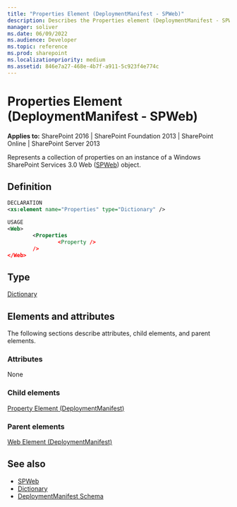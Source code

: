```yaml
---
title: "Properties Element (DeploymentManifest - SPWeb)"
description: Describes the Properties element (DeploymentManifest - SPWeb) and provides a definition, the type, and the elements and attributes.
manager: soliver
ms.date: 06/09/2022
ms.audience: Developer
ms.topic: reference
ms.prod: sharepoint
ms.localizationpriority: medium
ms.assetid: 846e7a27-468e-4b7f-a911-5c923f4e774c
---
```


# Properties Element (DeploymentManifest - SPWeb)

**Applies to:** SharePoint 2016 | SharePoint Foundation 2013 | SharePoint Online | SharePoint Server 2013 
  
Represents a collection of properties on an instance of a Windows SharePoint Services 3.0 Web ([SPWeb](https://msdn.microsoft.com/library/Microsoft.SharePoint.SPWeb.aspx)) object. 

## Definition

```XML
DECLARATION
<xs:element name="Properties" type="Dictionary" />

USAGE
<Web>
        <Properties
                <Property />
        />
</Web>

```

## Type

[Dictionary](https://msdn.microsoft.com/library/System.Collections.Generic.Dictionary.aspx)
  
## Elements and attributes

The following sections describe attributes, child elements, and parent elements.

### Attributes

None
   
### Child elements

[Property Element (DeploymentManifest)](property-element-deploymentmanifest.md)
   
### Parent elements

[Web Element (DeploymentManifest)](web-element-deploymentmanifest.md)
   
## See also

- [SPWeb](https://msdn.microsoft.com/library/Microsoft.SharePoint.SPWeb.aspx)
- [Dictionary](https://msdn.microsoft.com/library/System.Collections.Generic.Dictionary.aspx)
- [DeploymentManifest Schema](deploymentmanifest-schema.md)

